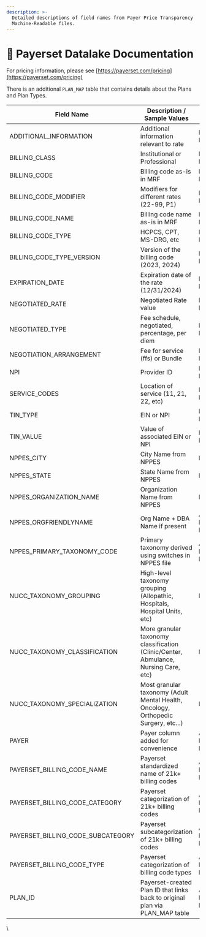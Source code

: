 ```yaml
---
description: >-
  Detailed descriptions of field names from Payer Price Transparency
  Machine-Readable files.
---
```


# 📖 Payerset Datalake Documentation

For pricing information, please see [https://payerset.com/pricing](https://payerset.com/pricing)

There is an additional `PLAN_MAP` table that contains details about the Plans and Plan Types.

<table data-full-width="false"><thead><tr><th width="303.5">Field Name</th><th width="304">Description / Sample Values</th><th>Original Source</th><th data-hidden>Field Type</th></tr></thead><tbody><tr><td>ADDITIONAL_INFORMATION</td><td>Additional information relevant to rate</td><td>PAYER MRF</td><td>VARCHAR</td></tr><tr><td>BILLING_CLASS</td><td>Institutional or Professional</td><td>PAYER MRF</td><td>VARCHAR</td></tr><tr><td>BILLING_CODE</td><td>Billing code as-is in MRF</td><td>PAYER MRF</td><td>VARCHAR</td></tr><tr><td>BILLING_CODE_MODIFIER</td><td>Modifiers for different rates (22-99, P1)</td><td>PAYER MRF</td><td>VARCHAR</td></tr><tr><td>BILLING_CODE_NAME</td><td>Billing code name as-is in MRF</td><td>PAYER MRF</td><td>VARCHAR</td></tr><tr><td>BILLING_CODE_TYPE</td><td>HCPCS, CPT, MS-DRG, etc</td><td>PAYER MRF</td><td>VARCHAR</td></tr><tr><td>BILLING_CODE_TYPE_VERSION</td><td>Version of the billing code (2023, 2024)</td><td>PAYER MRF</td><td>VARCHAR</td></tr><tr><td>EXPIRATION_DATE</td><td>Expiration date of the rate (12/31/2024)</td><td>PAYER MRF</td><td>VARCHAR</td></tr><tr><td>NEGOTIATED_RATE</td><td>Negotiated Rate value</td><td>PAYER MRF</td><td>FLOAT</td></tr><tr><td>NEGOTIATED_TYPE</td><td>Fee schedule, negotiated, percentage, per diem</td><td>PAYER MRF</td><td>VARCHAR</td></tr><tr><td>NEGOTIATION_ARRANGEMENT</td><td>Fee for service (ffs) or Bundle</td><td>PAYER MRF</td><td>VARCHAR</td></tr><tr><td>NPI</td><td>Provider ID</td><td>PAYER MRF</td><td>VARCHAR</td></tr><tr><td>SERVICE_CODES</td><td>Location of service (11, 21, 22, etc)</td><td>PAYER MRF</td><td>VARCHAR</td></tr><tr><td>TIN_TYPE</td><td>EIN or NPI</td><td>PAYER MRF</td><td>VARCHAR</td></tr><tr><td>TIN_VALUE</td><td>Value of associated EIN or NPI</td><td>PAYER MRF</td><td>VARCHAR</td></tr><tr><td>NPPES_CITY</td><td>City Name from NPPES</td><td>NPPES</td><td>VARCHAR</td></tr><tr><td>NPPES_STATE</td><td>State Name from NPPES</td><td>NPPES</td><td>VARCHAR</td></tr><tr><td>NPPES_ORGANIZATION_NAME</td><td>Organization Name from NPPES</td><td>NPPES</td><td>VARCHAR</td></tr><tr><td>NPPES_ORGFRIENDLYNAME</td><td>Org Name + DBA Name if present</td><td>ADDED BY PAYERSET</td><td>VARCHAR</td></tr><tr><td>NPPES_PRIMARY_TAXONOMY_CODE</td><td>Primary taxonomy derived using switches in NPPES file </td><td>ADDED BY PAYERSET</td><td>VARCHAR</td></tr><tr><td>NUCC_TAXONOMY_GROUPING</td><td>High-level taxonomy grouping (Allopathic, Hospitals, Hospital Units, etc)</td><td>NUCC</td><td>VARCHAR</td></tr><tr><td>NUCC_TAXONOMY_CLASSIFICATION</td><td>More granular taxonomy classification (Clinic/Center, Abmulance, Nursing Care, etc)</td><td>NUCC</td><td>VARCHAR</td></tr><tr><td>NUCC_TAXONOMY_SPECIALIZATION</td><td>Most granular taxonomy (Adult Mental Health, Oncology, Orthopedic Surgery, etc...)</td><td>NUCC</td><td>VARCHAR</td></tr><tr><td>PAYER</td><td>Payer column added for convenience</td><td>ADDED BY PAYERSET</td><td>VARCHAR</td></tr><tr><td>PAYERSET_BILLING_CODE_NAME</td><td>Payerset standardized name of 21k+ billing codes</td><td>ADDED BY PAYERSET</td><td>VARCHAR</td></tr><tr><td>PAYERSET_BILLING_CODE_CATEGORY</td><td>Payerset categorization of 21k+ billing codes</td><td>ADDED BY PAYERSET</td><td>VARCHAR</td></tr><tr><td>PAYERSET_BILLING_CODE_SUBCATEGORY</td><td>Payerset subcategorization of 21k+ billing codes</td><td>ADDED BY PAYERSET</td><td>VARCHAR</td></tr><tr><td>PAYERSET_BILLING_CODE_TYPE</td><td>Payerset categorization of billing code types</td><td>ADDED BY PAYERSET</td><td>VARCHAR</td></tr><tr><td>PLAN_ID</td><td>Payerset-created Plan ID that links back to original plan via PLAN_MAP table</td><td>ADDED BY PAYERSET</td><td>VARCHAR</td></tr></tbody></table>

\
